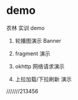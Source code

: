 # demo
农林 实训 demo


1. 轮播图演示 Banner

2. fragment 演示

3. okhttp 网络请求演示

4. 上拉加载/下拉刷新 演示


///////213456
